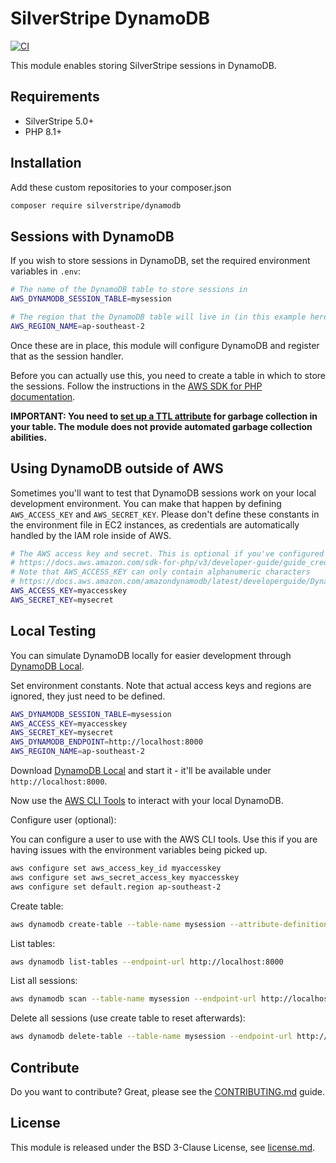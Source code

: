 # SilverStripe DynamoDB

[![CI](https://github.com/silverstripe/silverstripe-dynamodb/actions/workflows/ci.yml/badge.svg)](https://github.com/silverstripe/silverstripe-dynamodb/actions/workflows/ci.yml)

This module enables storing SilverStripe sessions in DynamoDB.

## Requirements

* SilverStripe 5.0+
* PHP 8.1+

## Installation

Add these custom repositories to your composer.json

```bash
composer require silverstripe/dynamodb
```

## Sessions with DynamoDB

If you wish to store sessions in DynamoDB, set the required environment variables in `.env`:

```sh
# The name of the DynamoDB table to store sessions in
AWS_DYNAMODB_SESSION_TABLE=mysession

# The region that the DynamoDB table will live in (in this example here it uses Sydney)
AWS_REGION_NAME=ap-southeast-2
```

Once these are in place, this module will configure DynamoDB and register that as the session handler.

Before you can actually use this, you need to create a table in which to store the sessions.
Follow the instructions in the [AWS SDK for PHP documentation](https://docs.aws.amazon.com/sdk-for-php/v3/developer-guide/service_dynamodb-session-handler.html#basic-usage).

**IMPORTANT: You need to [set up a TTL attribute](https://docs.aws.amazon.com/sdk-for-php/v3/developer-guide/service_dynamodb-session-handler.html#ddbsh-garbage-collection) for garbage collection in your table.
The module does not provide automated garbage collection abilities.**

## Using DynamoDB outside of AWS

Sometimes you'll want to test that DynamoDB sessions work on your local development environment. You can make that
happen by defining `AWS_ACCESS_KEY` and `AWS_SECRET_KEY`. Please don't define these constants in the environment file
in EC2 instances, as credentials are automatically handled by the IAM role inside of AWS.

```sh
# The AWS access key and secret. This is optional if you've configured an instance with an IAM role
# https://docs.aws.amazon.com/sdk-for-php/v3/developer-guide/guide_credentials.html
# Note that AWS_ACCESS_KEY can only contain alphanumeric characters 
# https://docs.aws.amazon.com/amazondynamodb/latest/developerguide/DynamoDBLocal.DownloadingAndRunning.html#DynamoDBLocal.DownloadingAndRunning.title
AWS_ACCESS_KEY=myaccesskey
AWS_SECRET_KEY=mysecret
```

## Local Testing

You can simulate DynamoDB locally for easier development through [DynamoDB Local](https://docs.aws.amazon.com/amazondynamodb/latest/developerguide/SettingUp.html).

Set environment constants. Note that actual access keys and regions are ignored,
they just need to be defined.

```bash
AWS_DYNAMODB_SESSION_TABLE=mysession
AWS_ACCESS_KEY=myaccesskey
AWS_SECRET_KEY=mysecret
AWS_DYNAMODB_ENDPOINT=http://localhost:8000
AWS_REGION_NAME=ap-southeast-2
```

Download [DynamoDB Local](https://docs.aws.amazon.com/amazondynamodb/latest/developerguide/SettingUp.html)
and start it - it'll be available under `http://localhost:8000`.

Now use the [AWS CLI Tools](https://docs.aws.amazon.com/cli/latest/userguide/cli-chap-install.html)
to interact with your local DynamoDB.

Configure user (optional):

You can configure a user to use with the AWS CLI tools. Use this if you are having issues with the environment variables being picked up.

```bash
aws configure set aws_access_key_id myaccesskey
aws configure set aws_secret_access_key myaccesskey
aws configure set default.region ap-southeast-2
```

Create table:

```bash
aws dynamodb create-table --table-name mysession --attribute-definitions AttributeName=id,AttributeType=S --key-schema AttributeName=id,KeyType=HASH --provisioned-throughput ReadCapacityUnits=1,WriteCapacityUnits=1 --endpoint-url http://localhost:8000
```

List tables:

```bash
aws dynamodb list-tables --endpoint-url http://localhost:8000
```

List all sessions:

```bash
aws dynamodb scan --table-name mysession --endpoint-url http://localhost:8000
```

Delete all sessions (use create table to reset afterwards):

```bash
aws dynamodb delete-table --table-name mysession --endpoint-url http://localhost:8000
```

## Contribute

Do you want to contribute? Great, please see the [CONTRIBUTING.md](CONTRIBUTING.md)
guide.

## License

This module is released under the BSD 3-Clause License, see [license.md](license.md).
